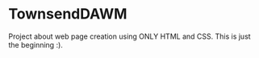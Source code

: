# TownsendDAWM

Project about web page creation using ONLY HTML and CSS. 
This is just the beginning :).


